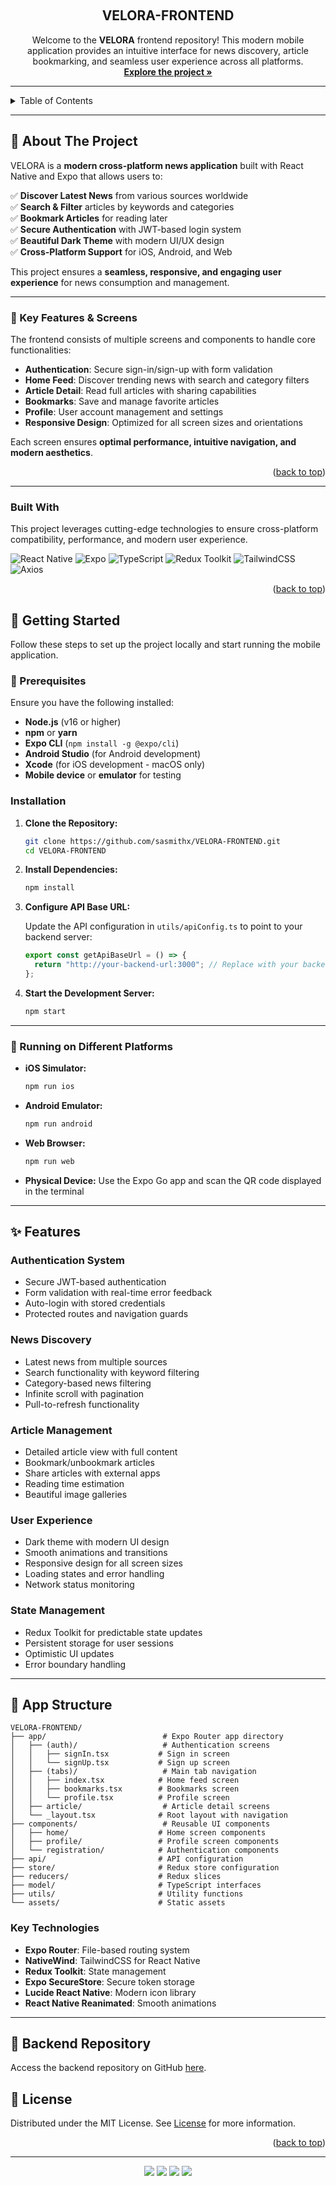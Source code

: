 <a id="readme-top"></a>

<!-- PROJECT LOGO -->
<br />
<div align="center">

<h2 align="center">VELORA-FRONTEND</h2>

  <p align="center">
   Welcome to the <strong>VELORA</strong> frontend repository! This modern mobile application provides an intuitive interface for news discovery, article bookmarking, and seamless user experience across all platforms.
    <br />
    <a href="https://github.com/sasmithx/VELORA-FRONTEND"><strong>Explore the project »</strong></a>
    <br />
  </p>
</div>

---

<!-- TABLE OF CONTENTS -->
<details>
  <summary>Table of Contents</summary>
  <ol>
    <li>
      <a href="#about-the-project">About The Project</a>
      <ul>
        <li><a href="#built-with">Built With</a></li>
      </ul>
    </li>
    <li>
      <a href="#getting-started">Getting Started</a>
      <ul>
        <li><a href="#prerequisites">Prerequisites</a></li>
        <li><a href="#installation">Installation</a></li>
      </ul>
    </li>
    <li>
      <a href="#features">Features</a>
    </li>
    <li>
      <a href="#app-structure">App Structure</a>
    </li>
    <li>
      <a href="#backend-repository">Backend Repository</a>
    </li>
    <li><a href="#license">License</a></li>
  </ol>
</details>

---

## **📌 About The Project**

VELORA is a **modern cross-platform news application** built with React Native and Expo that allows users to:

✅ **Discover Latest News** from various sources worldwide  
✅ **Search & Filter** articles by keywords and categories  
✅ **Bookmark Articles** for reading later  
✅ **Secure Authentication** with JWT-based login system  
✅ **Beautiful Dark Theme** with modern UI/UX design  
✅ **Cross-Platform Support** for iOS, Android, and Web

This project ensures a **seamless, responsive, and engaging user experience** for news consumption and management.

---

### **📌 Key Features & Screens**

The frontend consists of multiple screens and components to handle core functionalities:

- **Authentication**: Secure sign-in/sign-up with form validation
- **Home Feed**: Discover trending news with search and category filters
- **Article Detail**: Read full articles with sharing capabilities
- **Bookmarks**: Save and manage favorite articles
- **Profile**: User account management and settings
- **Responsive Design**: Optimized for all screen sizes and orientations

Each screen ensures **optimal performance, intuitive navigation, and modern aesthetics**.

<p align="right">(<a href="#readme-top">back to top</a>)</p>

---

### Built With

This project leverages cutting-edge technologies to ensure cross-platform compatibility, performance, and modern user experience.

![React Native](https://img.shields.io/badge/React_Native-20232A?style=for-the-badge&logo=react&logoColor=61DAFB)
![Expo](https://img.shields.io/badge/Expo-1B1F23?style=for-the-badge&logo=expo&logoColor=white)
![TypeScript](https://img.shields.io/badge/TypeScript-007ACC?style=for-the-badge&logo=typescript&logoColor=white)
![Redux Toolkit](https://img.shields.io/badge/Redux%20Toolkit-593D88?style=for-the-badge&logo=redux&logoColor=white)
![TailwindCSS](https://img.shields.io/badge/Tailwind_CSS-38B2AC?style=for-the-badge&logo=tailwind-css&logoColor=white)
![Axios](https://img.shields.io/badge/Axios-5A29E4?style=for-the-badge&logo=axios&logoColor=white)

<p align="right">(<a href="#readme-top">back to top</a>)</p>

## **🚀 Getting Started**

Follow these steps to set up the project locally and start running the mobile application.

### **🔹 Prerequisites**

Ensure you have the following installed:

- **Node.js** (v16 or higher)
- **npm** or **yarn**
- **Expo CLI** (`npm install -g @expo/cli`)
- **Android Studio** (for Android development)
- **Xcode** (for iOS development - macOS only)
- **Mobile device** or **emulator** for testing

### Installation

1. **Clone the Repository:**

   ```bash
   git clone https://github.com/sasmithx/VELORA-FRONTEND.git
   cd VELORA-FRONTEND
   ```

2. **Install Dependencies:**

   ```bash
   npm install
   ```

3. **Configure API Base URL:**

   Update the API configuration in `utils/apiConfig.ts` to point to your backend server:

   ```typescript
   export const getApiBaseUrl = () => {
     return "http://your-backend-url:3000"; // Replace with your backend URL
   };
   ```

4. **Start the Development Server:**

   ```bash
   npm start
   ```

---

### **🔹 Running on Different Platforms**

- **iOS Simulator:**

  ```bash
  npm run ios
  ```

- **Android Emulator:**

  ```bash
  npm run android
  ```

- **Web Browser:**

  ```bash
  npm run web
  ```

- **Physical Device:**
  Use the Expo Go app and scan the QR code displayed in the terminal

---

## **✨ Features**

### **Authentication System**

- Secure JWT-based authentication
- Form validation with real-time error feedback
- Auto-login with stored credentials
- Protected routes and navigation guards

### **News Discovery**

- Latest news from multiple sources
- Search functionality with keyword filtering
- Category-based news filtering
- Infinite scroll with pagination
- Pull-to-refresh functionality

### **Article Management**

- Detailed article view with full content
- Bookmark/unbookmark articles
- Share articles with external apps
- Reading time estimation
- Beautiful image galleries

### **User Experience**

- Dark theme with modern UI design
- Smooth animations and transitions
- Responsive design for all screen sizes
- Loading states and error handling
- Network status monitoring

### **State Management**

- Redux Toolkit for predictable state updates
- Persistent storage for user sessions
- Optimistic UI updates
- Error boundary handling

---

## **📁 App Structure**

```
VELORA-FRONTEND/
├── app/                          # Expo Router app directory
│   ├── (auth)/                   # Authentication screens
│   │   ├── signIn.tsx           # Sign in screen
│   │   └── signUp.tsx           # Sign up screen
│   ├── (tabs)/                   # Main tab navigation
│   │   ├── index.tsx            # Home feed screen
│   │   ├── bookmarks.tsx        # Bookmarks screen
│   │   └── profile.tsx          # Profile screen
│   ├── article/                  # Article detail screens
│   └── _layout.tsx              # Root layout with navigation
├── components/                   # Reusable UI components
│   ├── home/                    # Home screen components
│   ├── profile/                 # Profile screen components
│   └── registration/            # Authentication components
├── api/                         # API configuration
├── store/                       # Redux store configuration
├── reducers/                    # Redux slices
├── model/                       # TypeScript interfaces
├── utils/                       # Utility functions
└── assets/                      # Static assets
```

### **Key Technologies**

- **Expo Router**: File-based routing system
- **NativeWind**: TailwindCSS for React Native
- **Redux Toolkit**: State management
- **Expo SecureStore**: Secure token storage
- **Lucide React Native**: Modern icon library
- **React Native Reanimated**: Smooth animations

---

## **🔗 Backend Repository**

Access the backend repository on GitHub [here](https://github.com/sasmithx/VELORA-BACKEND.git).

## **📄 License**

Distributed under the MIT License. See [License](LICENSE) for more information.

<p align="right">(<a href="#readme-top">back to top</a>)</p>

---

<div align="center">
  <img src="https://img.shields.io/badge/Git-black?style=for-the-badge&logo=git&logoColor=F05032" />
  <img src="https://img.shields.io/badge/GitHub-black?style=for-the-badge&logo=github&logoColor=white" />
  <img src="https://img.shields.io/badge/Expo-1B1F23?style=for-the-badge&logo=expo&logoColor=white" />
  <img src="https://img.shields.io/badge/Cursor-000000?style=for-the-badge&logo=jetbrains&logoColor=white" />
</div> <br>
